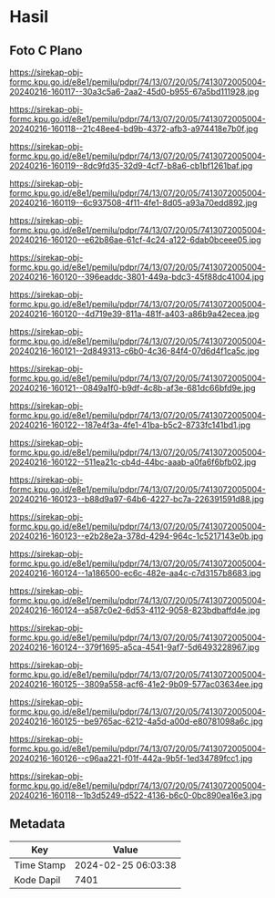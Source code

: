 # Hasil

## Foto C Plano

https://sirekap-obj-formc.kpu.go.id/e8e1/pemilu/pdpr/74/13/07/20/05/7413072005004-20240216-160117--30a3c5a6-2aa2-45d0-b955-67a5bd111928.jpg

https://sirekap-obj-formc.kpu.go.id/e8e1/pemilu/pdpr/74/13/07/20/05/7413072005004-20240216-160118--21c48ee4-bd9b-4372-afb3-a974418e7b0f.jpg

https://sirekap-obj-formc.kpu.go.id/e8e1/pemilu/pdpr/74/13/07/20/05/7413072005004-20240216-160119--8dc9fd35-32d9-4cf7-b8a6-cb1bf1261baf.jpg

https://sirekap-obj-formc.kpu.go.id/e8e1/pemilu/pdpr/74/13/07/20/05/7413072005004-20240216-160119--6c937508-4f11-4fe1-8d05-a93a70edd892.jpg

https://sirekap-obj-formc.kpu.go.id/e8e1/pemilu/pdpr/74/13/07/20/05/7413072005004-20240216-160120--e62b86ae-61cf-4c24-a122-6dab0bceee05.jpg

https://sirekap-obj-formc.kpu.go.id/e8e1/pemilu/pdpr/74/13/07/20/05/7413072005004-20240216-160120--396eaddc-3801-449a-bdc3-45f88dc41004.jpg

https://sirekap-obj-formc.kpu.go.id/e8e1/pemilu/pdpr/74/13/07/20/05/7413072005004-20240216-160120--4d719e39-811a-481f-a403-a86b9a42ecea.jpg

https://sirekap-obj-formc.kpu.go.id/e8e1/pemilu/pdpr/74/13/07/20/05/7413072005004-20240216-160121--2d849313-c6b0-4c36-84f4-07d6d4f1ca5c.jpg

https://sirekap-obj-formc.kpu.go.id/e8e1/pemilu/pdpr/74/13/07/20/05/7413072005004-20240216-160121--0849a1f0-b9df-4c8b-af3e-681dc66bfd9e.jpg

https://sirekap-obj-formc.kpu.go.id/e8e1/pemilu/pdpr/74/13/07/20/05/7413072005004-20240216-160122--187e4f3a-4fe1-41ba-b5c2-8733fc141bd1.jpg

https://sirekap-obj-formc.kpu.go.id/e8e1/pemilu/pdpr/74/13/07/20/05/7413072005004-20240216-160122--511ea21c-cb4d-44bc-aaab-a0fa6f6bfb02.jpg

https://sirekap-obj-formc.kpu.go.id/e8e1/pemilu/pdpr/74/13/07/20/05/7413072005004-20240216-160123--b88d9a97-64b6-4227-bc7a-226391591d88.jpg

https://sirekap-obj-formc.kpu.go.id/e8e1/pemilu/pdpr/74/13/07/20/05/7413072005004-20240216-160123--e2b28e2a-378d-4294-964c-1c5217143e0b.jpg

https://sirekap-obj-formc.kpu.go.id/e8e1/pemilu/pdpr/74/13/07/20/05/7413072005004-20240216-160124--1a186500-ec6c-482e-aa4c-c7d3157b8683.jpg

https://sirekap-obj-formc.kpu.go.id/e8e1/pemilu/pdpr/74/13/07/20/05/7413072005004-20240216-160124--a587c0e2-6d53-4112-9058-823bdbaffd4e.jpg

https://sirekap-obj-formc.kpu.go.id/e8e1/pemilu/pdpr/74/13/07/20/05/7413072005004-20240216-160124--379f1695-a5ca-4541-9af7-5d6493228967.jpg

https://sirekap-obj-formc.kpu.go.id/e8e1/pemilu/pdpr/74/13/07/20/05/7413072005004-20240216-160125--3809a558-acf6-41e2-9b09-577ac03634ee.jpg

https://sirekap-obj-formc.kpu.go.id/e8e1/pemilu/pdpr/74/13/07/20/05/7413072005004-20240216-160125--be9765ac-6212-4a5d-a00d-e80781098a6c.jpg

https://sirekap-obj-formc.kpu.go.id/e8e1/pemilu/pdpr/74/13/07/20/05/7413072005004-20240216-160126--c96aa221-f01f-442a-9b5f-1ed34789fcc1.jpg

https://sirekap-obj-formc.kpu.go.id/e8e1/pemilu/pdpr/74/13/07/20/05/7413072005004-20240216-160118--1b3d5249-d522-4136-b6c0-0bc890ea16e3.jpg


## Metadata

| Key        | Value               |
| ---------- | ------------------- |
| Time Stamp | 2024-02-25 06:03:38 |
| Kode Dapil | 7401                |



